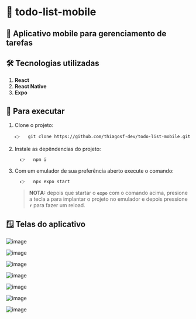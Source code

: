 # 📇 todo-list-mobile

## 📱 Aplicativo mobile para gerenciamento de tarefas

## 🛠️ Tecnologias utilizadas

1. __React__
1. __React Native__
1. __Expo__

## 💢 Para executar

1. Clone o projeto:

      ```git
      👉   git clone https://github.com/thiagosf-dev/todo-list-mobile.git
      ```

1. Instale as depêndencias do projeto:

    ```cmd
      👉   npm i
    ```

1. Com um emulador de sua preferência aberto execute o comando:

    ```cmd
      👉   npx expo start
    ```

    > __NOTA:__ depois que startar o __`expo`__ com o comando acima, presione a tecla __`a`__ para implantar o
    projeto no emulador e depois pressione __`r`__ para fazer um reload.

## 🪟 Telas do aplicativo

![image](https://user-images.githubusercontent.com/40807160/211183975-7abb0a5a-7c38-4821-b766-5e8130641f0c.png)

![image](https://user-images.githubusercontent.com/40807160/211184034-6bae9aef-0750-4312-839f-09300fdfbf0b.png)

![image](https://user-images.githubusercontent.com/40807160/211184045-1f936a09-d0b3-4e9c-9f9f-95b1e116ff12.png)

![image](https://user-images.githubusercontent.com/40807160/211184054-c3619ac1-16f9-4a61-9367-98bda17cc8a8.png)

![image](https://user-images.githubusercontent.com/40807160/211184071-5d177e43-993e-4ef3-a4f9-6f6fbbbcfd8d.png)

![image](https://user-images.githubusercontent.com/40807160/211184099-076890b5-73b3-4aca-9f89-58d2d23840a8.png)

![image](https://user-images.githubusercontent.com/40807160/211184110-156d1595-f61d-441d-812c-9fe96fc3dcfa.png)

